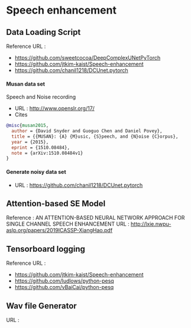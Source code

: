 # Speech enhancement


## Data Loading Script
Reference URL : 
- https://github.com/sweetcocoa/DeepComplexUNetPyTorch
- https://github.com/jtkim-kaist/Speech-enhancement
- https://github.com/chanil1218/DCUnet.pytorch

#### Musan data set
Speech and Noise recording
- URL : http://www.openslr.org/17/
- Cites
```BibTeX
@misc{musan2015,
  author = {David Snyder and Guoguo Chen and Daniel Povey},
  title = {{MUSAN}: {A} {M}usic, {S}peech, and {N}oise {C}orpus},
  year = {2015},
  eprint = {1510.08484},
  note = {arXiv:1510.08484v1}
}
```

#### Generate noisy data set 
- URL : https://github.com/chanil1218/DCUnet.pytorch


## Attention-based SE Model
Reference : AN ATTENTION-BASED NEURAL NETWORK APPROACH FOR SINGLE CHANNEL
SPEECH ENHANCEMENT
URL : http://lxie.nwpu-aslp.org/papers/2019ICASSP-XiangHao.pdf

## Tensorboard logging
Reference URL : 
- https://github.com/jtkim-kaist/Speech-enhancement
- https://github.com/ludlows/python-pesq
- https://github.com/vBaiCai/python-pesq


## Wav file Generator
URL : 
